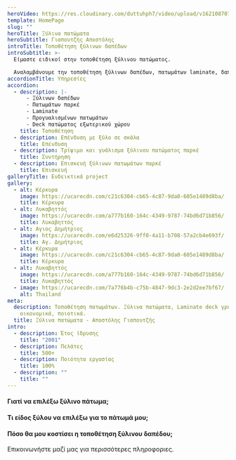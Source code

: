 ```yaml
---
heroVideo: https://res.cloudinary.com/duttuhph7/video/upload/v1621087072/intro-vid_maxhv6_awoz4a.webm
template: HomePage
slug: ""
heroTitle: Ξύλινα πατώματα
heroSubtitle: Γιαπουτζής Αποστόλης
introTitle: Τοποθέτηση ξύλινων δαπέδων
introSubtitle: >-
  Είμαστε ειδικοί στην τοποθέτηση ξύλινου πατώματος.

  Αναλαμβάνουμε την τοποθέτηση ξύλινων δαπέδων, πατωμάτων laminate, δαπέδων εξωτερικού χώρου - deck σε όλη την Ελλάδα.
accordionTitle: Υπηρεσίες
accordion:
  - description: |-
      - Ξύλινων δαπέδων
      - Πατωμάτων παρκέ
      - Laminate
      - Προγυαλισμένων πατωμάτων
      - Deck πατώματος εξωτερικού χώρου
    title: Τοποθέτηση
  - description: Επένδυση με ξύλο σε σκάλα
    title: Επένδυση
  - description: Τρίψιμο και γυάλισμα ξύλινου πατώματος παρκέ
    title: Συντήρηση
  - description: Επισκευή ξύλινων πατωμάτων παρκέ
    title: Επισκευή
galleryTitle: Ενδεικτικά project
gallery:
  - alt: Κέρκυρα
    image: https://ucarecdn.com/c21c6304-cb65-4c87-9da0-605e1489d8ba/
    title: Κέρκυρα
  - alt: Λυκαβηττός
    image: https://ucarecdn.com/a777b160-164c-4349-9787-74bd6d71b856/
    title: Λυκαβηττός
  - alt: Αγιος Δημήτριος
    image: https://ucarecdn.com/e6d25326-9ff0-4a11-b708-57a2cb4e693f/
    title: Αγ. Δημήτριος
  - alt: Κέρκυρα
    image: https://ucarecdn.com/c21c6304-cb65-4c87-9da0-605e1489d8ba/
    title: Κέρκυρα
  - alt: Λυκαβηττός
    image: https://ucarecdn.com/a777b160-164c-4349-9787-74bd6d71b856/
    title: Λυκαβηττός
  - image: https://ucarecdn.com/7a776b4b-c75b-4847-9dc3-2e2d2ee7bf67/
    alt: Thailand
meta:
  description: Τοποθέτηση πατωμάτων. Ξύλινα πατώματα, Laminate deck γρήγορα,
    οικονομικά, ποιοτικά.
  title: Ξύλινα πατώματα - Αποστόλης Γιαπουτζής
intro:
  - description: Έτος ίδρυσης
    title: "2001"
  - description: Πελάτες
    title: 500+
  - description: Ποιότητα εργασίας
    title: 100%
  - description: ""
    title: ""
---
```


#### Γιατί να επιλέξω ξύλινο πάτωμα;

#### Τι είδος ξύλου να επιλέξω για το πάτωμά μου;

#### Πόσο θα μου κοστίσει η τοποθέτηση ξύλινου δαπέδου;

Επικοινωνήστε μαζί μας για περισσότερες πληροφοριες.
